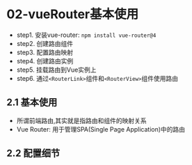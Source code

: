 # 02-vueRouter基本使用

- step1. 安装vue-router: `npm install vue-router@4`
- step2. 创建路由组件
- step3. 配置路由映射
- step4. 创建路由实例
- step5. 挂载路由到Vue实例上
- step6. 通过`<RouterLink>`组件和`<RouterView>`组件使用路由

## 2.1 基本使用

- 所谓前端路由,其实就是指路由和组件的映射关系
- Vue Router: 用于管理SPA(Single Page Application)中的路由

## 2.2 配置细节